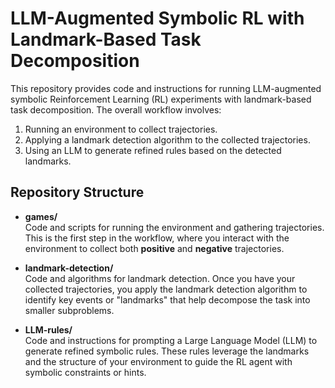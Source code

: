 # LLM-Augmented Symbolic RL with Landmark-Based Task Decomposition

This repository provides code and instructions for running LLM-augmented symbolic Reinforcement Learning (RL) experiments with landmark-based task decomposition. The overall workflow involves:

1. Running an environment to collect trajectories.
2. Applying a landmark detection algorithm to the collected trajectories.
3. Using an LLM to generate refined rules based on the detected landmarks.

## Repository Structure

- **games/**  
  Code and scripts for running the environment and gathering trajectories. This is the first step in the workflow, where you interact with the environment to collect both **positive** and **negative** trajectories.

- **landmark-detection/**  
  Code and algorithms for landmark detection. Once you have your collected trajectories, you apply the landmark detection algorithm to identify key events or "landmarks" that help decompose the task into smaller subproblems.

- **LLM-rules/**  
  Code and instructions for prompting a Large Language Model (LLM) to generate refined symbolic rules. These rules leverage the landmarks and the structure of your environment to guide the RL agent with symbolic constraints or hints.

